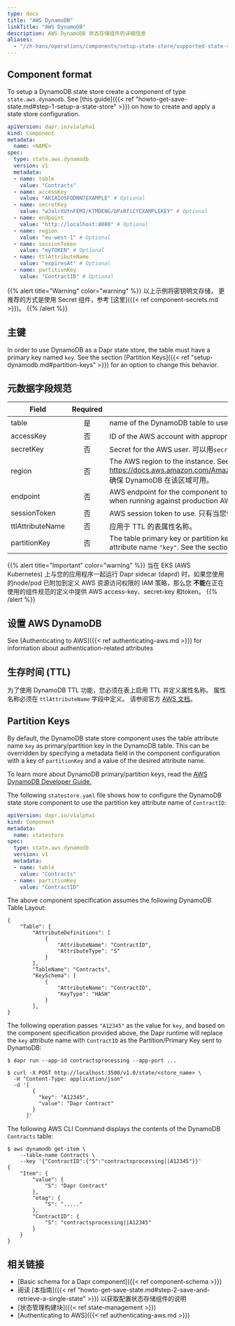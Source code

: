 ```yaml
---
type: docs
title: "AWS DynamoDB"
linkTitle: "AWS DynamoDB"
description: AWS DynamoDB 状态存储组件的详细信息
aliases:
  - "/zh-hans/operations/components/setup-state-store/supported-state-stores/setup-dynamodb/"
---
```


## Component format

To setup a DynamoDB state store create a component of type `state.aws.dynamodb`. See [this guide]({{< ref "howto-get-save-state.md#step-1-setup-a-state-store" >}}) on how to create and apply a state store configuration.

```yaml
apiVersion: dapr.io/v1alpha1
kind: Component
metadata:
  name: <NAME>
spec:
  type: state.aws.dynamodb
  version: v1
  metadata:
  - name: table
    value: "Contracts"
  - name: accessKey
    value: "AKIAIOSFODNN7EXAMPLE" # Optional
  - name: secretKey
    value: "wJalrXUtnFEMI/K7MDENG/bPxRfiCYEXAMPLEKEY" # Optional
  - name: endpoint
    value: "http://localhost:8080" # Optional
  - name: region
    value: "eu-west-1" # Optional
  - name: sessionToken
    value: "myTOKEN" # Optional
  - name: ttlAttributeName
    value: "expiresAt" # Optional
  - name: partitionKey
    value: "ContractID" # Optional
```

{{% alert title="Warning" color="warning" %}}
以上示例将密钥明文存储， 更推荐的方式是使用 Secret 组件，参考 [这里]({{< ref component-secrets.md >}})。
{{% /alert %}}

## 主键

In order to use DynamoDB as a Dapr state store, the table must have a primary key named `key`. See the section [Partition Keys]({{< ref "setup-dynamodb.md#partition-keys" >}}) for an option to change this behavior.

## 元数据字段规范

| Field            | Required | 详情                                                                                                                                                                                                                     | 示例                                           |
| ---------------- |:--------:| ---------------------------------------------------------------------------------------------------------------------------------------------------------------------------------------------------------------------- | -------------------------------------------- |
| table            |    是     | name of the DynamoDB table to use                                                                                                                                                                                      | `"Contracts"`                                |
| accessKey        |    否     | ID of the AWS account with appropriate permissions to SNS and SQS. 可以用`secretKeyRef`来引用密钥。                                                                                                                             | `"AKIAIOSFODNN7EXAMPLE"`                     |
| secretKey        |    否     | Secret for the AWS user. 可以用`secretKeyRef`来引用密钥。                                                                                                                                                                       | `"wJalrXUtnFEMI/K7MDENG/bPxRfiCYEXAMPLEKEY"` |
| region           |    否     | The AWS region to the instance. See this page for valid regions: https://docs.aws.amazon.com/AmazonRDS/latest/UserGuide/Concepts.RegionsAndAvailabilityZones.html. 确保 DynamoDB 在该区域可用。                                 | `"us-east-1"`                                |
| endpoint         |    否     | AWS endpoint for the component to use. Only used for local development. The `endpoint` is unncessary when running against production AWS                                                                               | `"http://localhost:4566"`                    |
| sessionToken     |    否     | AWS session token to use.  只有当您使用临时安全凭证时才需要会话令牌。                                                                                                                                                                       | `"TOKEN"`                                    |
| ttlAttributeName |    否     | 应用于 TTL 的表属性名称。                                                                                                                                                                                                        | `"expiresAt"`                                |
| partitionKey     |    否     | The table primary key or partition key attribute name. This field is used to replace the default primary key attribute name `"key"`. See the section [Partition Keys]({{< ref "setup-dynamodb.md#partition-keys" >}}). | `"ContractID"`                               |

{{% alert title="Important" color="warning" %}}
当在 EKS (AWS Kubernetes) 上与您的应用程序一起运行 Dapr sidecar (daprd) 时，如果您使用的node/pod 已附加到定义 AWS 资源访问权限的 IAM 策略，那么您 **不能**在正在使用的组件规范的定义中提供 AWS access-key、secret-key 和token。
{{% /alert %}}

## 设置 AWS DynamoDB

See [Authenticating to AWS]({{< ref authenticating-aws.md >}}) for information about authentication-related attributes

## 生存时间 (TTL)

为了使用 DynamoDB TTL 功能，您必须在表上启用 TTL 并定义属性名称。 属性名称必须在 `ttlAttributeName` 字段中定义。 请参阅官方 [AWS 文档](https://docs.aws.amazon.com/amazondynamodb/latest/developerguide/TTL.html)。

## Partition Keys

By default, the DynamoDB state store component uses the table attribute name `key` as primary/partition key in the DynamoDB table. This can be overridden by specifying a metadata field in the component configuration with a key of `partitionKey` and a value of the desired attribute name.

To learn more about DynamoDB primary/partition keys, read the [AWS DynamoDB Developer Guide.](https://docs.aws.amazon.com/amazondynamodb/latest/developerguide/HowItWorks.CoreComponents.html#HowItWorks.CoreComponents.PrimaryKey)

The following `statestore.yaml` file shows how to configure the DynamoDB state store component to use the partition key attribute name of `ContractID`:

```yaml
apiVersion: dapr.io/v1alpha1
kind: Component
metadata:
  name: statestore
spec:
  type: state.aws.dynamodb
  version: v1
  metadata:
  - name: table
    value: "Contracts"
  - name: partitionKey
    value: "ContractID"
```

The above component specification assumes the following DynamoDB Table Layout:

```console
{
    "Table": {
        "AttributeDefinitions": [
            {
                "AttributeName": "ContractID",
                "AttributeType": "S"
            }
        ],
        "TableName": "Contracts",
        "KeySchema": [
            {
                "AttributeName": "ContractID",
                "KeyType": "HASH"
            }
        ],
}
```

The following operation passes `"A12345"` as the value for `key`, and based on the component specification provided above, the Dapr runtime will replace the `key` attribute name with `ContractID` as the Partition/Primary Key sent to DynamoDB:

```shell
$ dapr run --app-id contractsprocessing --app-port ...

$ curl -X POST http://localhost:3500/v1.0/state/<store_name> \
  -H "Content-Type: application/json"
  -d '[
        {
          "key": "A12345",
          "value": "Dapr Contract"
        }
      ]'
```

The following AWS CLI Command displays the contents of the DynamoDB `Contracts` table:
```shell
$ aws dynamodb get-item \
    --table-name Contracts \
    --key '{"ContractID":{"S":"contractsprocessing||A12345"}}' 
{
    "Item": {
        "value": {
            "S": "Dapr Contract"
        },
        "etag": {
            "S": "....."
        },
        "ContractID": {
            "S": "contractsprocessing||A12345"
        }
    }
}
```

## 相关链接

- [Basic schema for a Dapr component]({{< ref component-schema >}})
- 阅读 [本指南]({{< ref "howto-get-save-state.md#step-2-save-and-retrieve-a-single-state" >}}) 以获取配置状态存储组件的说明
- [状态管理构建块]({{< ref state-management >}})
- [Authenticating to AWS]({{< ref authenticating-aws.md >}})
